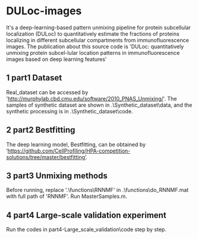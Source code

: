 # DULoc-images
It's a deep-learning-based pattern unmixing pipeline for protein subcellular localization (DULoc) to quantitatively estimate the fractions of proteins localizing in different subcellular compartments from immunofluorescence images. The publication about this source code is 'DULoc: quantitatively unmixing protein subcel-lular location patterns in immunofluorescence images based on deep learning features'
## 1 part1 Dataset
Real_dataset can be accessed by 'http://murphylab.cbd.cmu.edu/software/2010_PNAS_Unmixing/'.
The samples of synthetic dataset are shown in .\Synthetic_dataset\data, and the synthetic processing is in .\Synthetic_dataset\code.
## 2 part2 Bestfitting
The deep learning model, Bestfitting, can be obtained by ‘https://github.com/CellProfiling/HPA-competition-solutions/tree/master/bestfitting’.
## 3 part3 Unmixing methods
Before running, replace '.\functions\RNNMF' in .\functions\do_RNNMF.mat with full path of 'RNNMF'.
Run MasterSamples.m.
## 4 part4 Large-scale validation experiment
Run the codes in part4-Large_scale_validation\code step by step.
